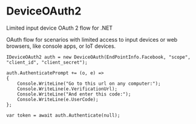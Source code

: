 # DeviceOAuth2
Limited input device OAuth 2 flow for .NET

OAuth flow for scenarios with limited access to input devices or web browsers, like console apps, or IoT devices.

    IDeviceOAuth2 auth = new DeviceOAuth(EndPointInfo.Facebook, "scope", "client_id", "client_secret");

    auth.AuthenticatePrompt += (o, e) =>
    {
        Console.WriteLine("Go to this url on any computer:");
        Console.WriteLine(e.VerificationUrl);
        Console.WriteLine("And enter this code:");
        Console.WriteLine(e.UserCode);
    };

    var token = await auth.Authenticate(null);

    
